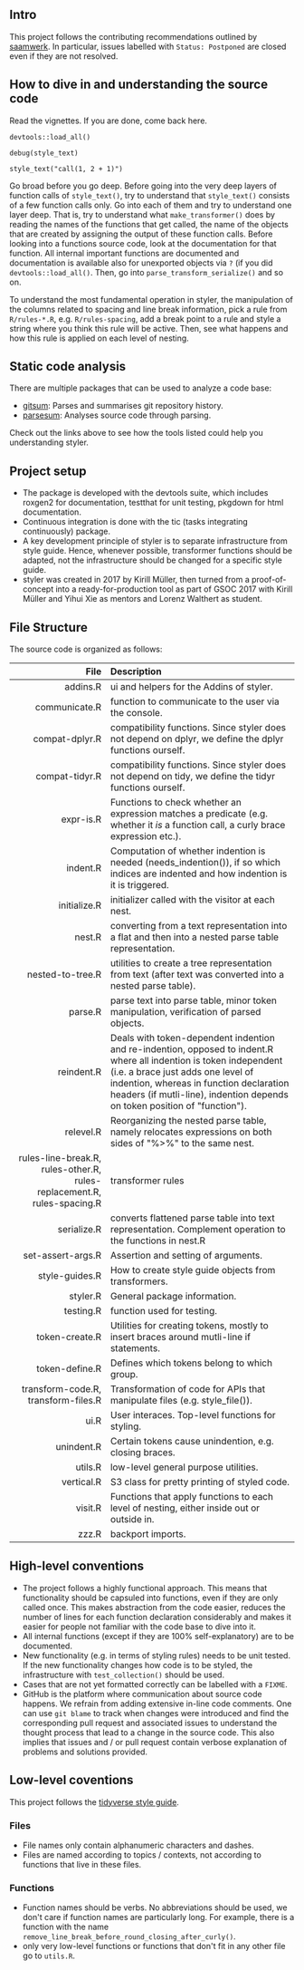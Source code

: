 ## Intro

This project follows the contributing recommendations outlined by [saamwerk](https://lorenzwalthert.github.io/saamwerk/).
In particular, issues labelled with `Status: Postponed` are closed even if they
are not resolved.

## How to dive in and understanding the source code

Read the vignettes. If you are done, come back here.

`devtools::load_all()` 

`debug(style_text)`

`style_text("call(1, 2 + 1)")`

Go broad before you go deep. Before going into the very deep layers of function
calls of `style_text()`, try to understand that `style_text()` consists of a few 
function calls only. 
Go into each of them and try to understand one layer deep. That is, try to 
understand what `make_transformer()` does by reading the names of the functions
that get called, the name of the objects that are created by assigning the output of 
these function calls. Before looking into a functions source code, look at the 
documentation for that function. All internal important functions
are documented and documentation is available also for unexported objects via 
`?` (if you did `devtools::load_all()`. 
Then, go into `parse_transform_serialize()` and so on.

To understand the most fundamental operation in styler, the manipulation of the 
columns related to spacing and line break information, pick a rule from 
`R/rules-*.R`, e.g. `R/rules-spacing`, add a break point to a rule and style a
string where you think this rule will be active. Then, see what happens and how 
this rule is applied on each level of nesting.

## Static code analysis

There are multiple packages that can be used to analyze a code base: 

* [gitsum](https://github.com/lorenzwalthert/gitsum): Parses and summarises git
  repository history. 
* [parsesum](https://github.com/lorenzwalthert/parsesum): Analyses source code 
  through parsing. 

Check out the links above to see how the tools listed could help you
understanding styler.

## Project setup

* The package is developed with the devtools suite, which includes roxgen2 for 
  documentation, testthat for unit testing, pkgdown for html documentation.
* Continuous integration is done with the tic (tasks integrating continuously)
  package. 
* A key development principle of styler is to separate infrastructure from 
  style guide. Hence, whenever possible, transformer functions should be 
  adapted, not the infrastructure should be changed for a specific style guide.
* styler was created in 2017 by Kirill Müller, then turned from a
  proof-of-concept into a ready-for-production tool as part of GSOC 2017 with
  Kirill Müller and Yihui Xie as mentors and Lorenz Walthert as student. 
  

## File Structure

The source code is organized as follows:

| File           | Description                                                |
| -------------: |:-----------------------------------------------------------|
| addins.R       | ui and helpers for the Addins of styler.                   |
| communicate.R  | function to communicate to the user via the console.       |
| compat-dplyr.R | compatibility functions. Since styler does not depend on dplyr, we define the dplyr functions ourself.| 
| compat-tidyr.R | compatibility functions. Since styler does not depend on tidy, we define the tidyr functions ourself.| 
| expr-is.R      | Functions to check whether an expression matches a predicate (e.g. whether it *is* a function call, a curly brace expression etc.). |
| indent.R       | Computation of whether indention is needed (needs_indention()), if so which indices are indented and how indention is it is triggered. |
| initialize.R   | initializer called with the visitor at each nest. | 
| nest.R         | converting from a text representation into a flat and then into a nested parse table representation. |
| nested-to-tree.R | utilities to create a tree representation from text (after text was converted into a nested parse table). |  
| parse.R        | parse text into parse table, minor token manipulation, verification of parsed objects. | 
| reindent.R     | Deals with token-dependent indention and re-indention, opposed to indent.R where all indention is token independent (i.e. a brace just adds one level of indention, whereas in function declaration headers (if mutli-line), indention depends on token position of "function"). |
| relevel.R | Reorganizing the nested parse table, namely relocates expressions on both sides of "%>%" to the same nest. |
| rules-line-break.R, rules-other.R, rules-replacement.R, rules-spacing.R | transformer rules | 
| serialize.R | converts flattened parse table into text representation. Complement operation to the functions in nest.R | 
| set-assert-args.R | Assertion and setting of arguments. | 
| style-guides.R | How to create style guide objects from transformers. | 
|styler.R | General package information. |
| testing.R | function used for testing. | 
| token-create.R | Utilities for creating tokens, mostly to insert braces around mutli-line if statements. | 
| token-define.R | Defines which tokens belong to which group. |
| transform-code.R, transform-files.R | Transformation of code for APIs that manipulate files (e.g. style_file()). |
| ui.R | User interaces. Top-level functions for styling. | 
| unindent.R | Certain tokens cause unindention, e.g. closing braces. | 
| utils.R | low-level general purpose utilities. |
| vertical.R | S3 class for pretty printing of styled code. | 
| visit.R | Functions that apply functions to each level of nesting, either inside out or outside in. | 
| zzz.R | backport imports. |


## High-level conventions

* The project follows a highly functional approach. This means that 
  functionality should be capsuled into functions, even if they are only called
  once. This makes abstraction from the code easier, reduces the number of lines
  for each function declaration considerably and makes it easier for people not
  familiar with the code base to dive into it.
* All internal functions (except if they are 100% self-explanatory) are to be
  documented.
* New functionality (e.g. in terms of styling rules) needs to be unit tested. If
  the new functionality changes how code is to be styled, the infrastructure 
  with `test_collection()` should be used.
* Cases that are not yet formatted correctly can be labelled with a `FIXME`.
* GitHub is the platform where communication about source code happens. We
  refrain from adding extensive in-line code comments. One can use `git blame` 
  to track when changes were introduced and find the corresponding pull request
  and associated issues to understand the thought process that lead to a change 
  in the source code. This also implies that issues and / or pull request 
  contain verbose explanation of problems and solutions provided. 
  
## Low-level coventions

This project follows the [tidyverse style guide](http://style.tidyverse.org).

### Files
* File names only contain alphanumeric characters and dashes.
* Files are named according to topics / contexts, not according to functions 
  that live in these files.

### Functions

* Function names should be verbs. No abbreviations should be used, we don't 
  care if function names are particularly long. For example, there is a
  function with the name `remove_line_break_before_round_closing_after_curly()`.
* only very low-level functions or functions that don't fit in any other file
  go to `utils.R`.


  
